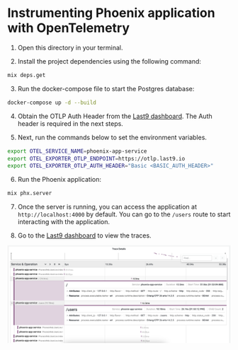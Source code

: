 # Instrumenting Phoenix application with OpenTelemetry

1. Open this directory in your terminal.

2. Install the project dependencies using the following command:

```bash
mix deps.get
```

3. Run the docker-compose file to start the Postgres database:

```bash
docker-compose up -d --build
```

4. Obtain the OTLP Auth Header from the [Last9 dashboard](https://app.last9.io).
   The Auth header is required in the next steps.

5. Next, run the commands below to set the environment variables.

```bash
export OTEL_SERVICE_NAME=phoenix-app-service
export OTEL_EXPORTER_OTLP_ENDPOINT=https://otlp.last9.io
export OTEL_EXPORTER_OTLP_AUTH_HEADER="Basic <BASIC_AUTH_HEADER>"
```

6. Run the Phoenix application:

```bash
mix phx.server
```

7. Once the server is running, you can access the application at
   `http://localhost:4000` by default. You can go to the `/users` route to start
   interacting with the application.

8. Go to the [Last9 dashboard](https://app.last9.io) to view the traces.

![Image](./traces.png)

